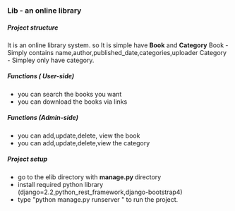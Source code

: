 ### Lib - an online library

##### Project structure
It is an online library system. so It is simple have <b>Book</b> and <b>Category</b>
Book - Simply contains name,author,published_date,categories,uploader
Category - Simpley only have category.


##### Functions ( User-side)
- you can search the books you want
- you can download the books via links

##### Functions (Admin-side)
- you can add,update,delete, view the book
- you can add,update,delete,view  the category


##### Project setup
- go to the elib directory with <b> manage.py </b> directory
- install required python library (django=2.2,python_rest_framework,django-bootstrap4)
- type "python manage.py runserver " to run the project.

